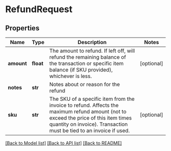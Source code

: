 # RefundRequest

## Properties
Name | Type | Description | Notes
------------ | ------------- | ------------- | -------------
**amount** | **float** | The amount to refund. If left off, will refund the remaining balance of the transaction or specific item balance (if SKU provided), whichever is less. | [optional] 
**notes** | **str** | Notes about or reason for the refund | 
**sku** | **str** | The SKU of a specific item from the invoice to refund. Affects the maximum refund amount (not to exceed the price of this item times quantity on invoice). Transaction must be tied to an invoice if used. | [optional] 

[[Back to Model list]](../README.md#documentation-for-models) [[Back to API list]](../README.md#documentation-for-api-endpoints) [[Back to README]](../README.md)


